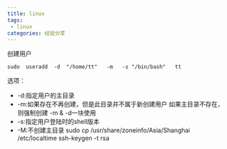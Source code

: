 ```yaml
---
title: linux
tags:
 - linux
categories: 经验分享
---
```

创建用户
```
sudo  useradd  -d  "/home/tt"   -m   -s "/bin/bash"   tt
```
选项：
* -d:指定用户的主目录
* -m:如果存在不再创建，但是此目录并不属于新创建用户 如果主目录不存在，则强制创建 -m & -d一块使用
* -s:指定用户登陆时的shell版本
* -M:不创建主目录
sudo             cp /usr/share/zoneinfo/Asia/Shanghai /etc/localtime
ssh-keygen -t rsa
